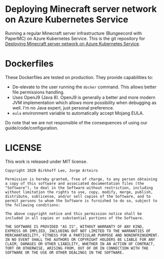 # Deploying Minecraft server network on Azure Kubernetes Service
Running a regular Minecraft server infrastructure (Bungeecord with PaperMC) on Azure
Kubernetes Service. This is the git repository for
[Deploying Minecraft server network on Azure Kubernetes Service](https://azuretar.com/deploying-minecraft-server-network-on-azure-kubernetes-service/).

# Dockerfiles
These Dockerfiles are tested on production. They provide capabilities to:

* De-elevate to the user running the `docker` command. This allows better file
  permissions handling.
* Uses OpenJ9 (Java 8). OpenJ9 is generally a better and more modern JVM
  implementation which allows more possibility when debugging as well. I'm
  no Java expert, just personal preference.
* `eula` environment variable to automatically accept Mojang EULA.

Do note that we are not responsible of the consequences of using our guide/code/configuration.

# LICENSE
This work is released under MIT license.

```
Copyright 2020 Birkhoff Lee, Jorge Arteiro

Permission is hereby granted, free of charge, to any person obtaining a copy of this software and associated documentation files (the "Software"), to deal in the Software without restriction, including without limitation the rights to use, copy, modify, merge, publish, distribute, sublicense, and/or sell copies of the Software, and to permit persons to whom the Software is furnished to do so, subject to the following conditions:

The above copyright notice and this permission notice shall be included in all copies or substantial portions of the Software.

THE SOFTWARE IS PROVIDED "AS IS", WITHOUT WARRANTY OF ANY KIND, EXPRESS OR IMPLIED, INCLUDING BUT NOT LIMITED TO THE WARRANTIES OF MERCHANTABILITY, FITNESS FOR A PARTICULAR PURPOSE AND NONINFRINGEMENT. IN NO EVENT SHALL THE AUTHORS OR COPYRIGHT HOLDERS BE LIABLE FOR ANY CLAIM, DAMAGES OR OTHER LIABILITY, WHETHER IN AN ACTION OF CONTRACT, TORT OR OTHERWISE, ARISING FROM, OUT OF OR IN CONNECTION WITH THE SOFTWARE OR THE USE OR OTHER DEALINGS IN THE SOFTWARE.

```
